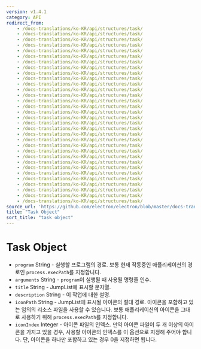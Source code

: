 ```yaml
---
version: v1.4.1
category: API
redirect_from:
    - /docs-translations/ko-KR/api/structures/task/
    - /docs-translations/ko-KR/api/structures/task/
    - /docs-translations/ko-KR/api/structures/task/
    - /docs-translations/ko-KR/api/structures/task/
    - /docs-translations/ko-KR/api/structures/task/
    - /docs-translations/ko-KR/api/structures/task/
    - /docs-translations/ko-KR/api/structures/task/
    - /docs-translations/ko-KR/api/structures/task/
    - /docs-translations/ko-KR/api/structures/task/
    - /docs-translations/ko-KR/api/structures/task/
    - /docs-translations/ko-KR/api/structures/task/
    - /docs-translations/ko-KR/api/structures/task/
    - /docs-translations/ko-KR/api/structures/task/
    - /docs-translations/ko-KR/api/structures/task/
    - /docs-translations/ko-KR/api/structures/task/
    - /docs-translations/ko-KR/api/structures/task/
    - /docs-translations/ko-KR/api/structures/task/
    - /docs-translations/ko-KR/api/structures/task/
    - /docs-translations/ko-KR/api/structures/task/
    - /docs-translations/ko-KR/api/structures/task/
    - /docs-translations/ko-KR/api/structures/task/
    - /docs-translations/ko-KR/api/structures/task/
    - /docs-translations/ko-KR/api/structures/task/
    - /docs-translations/ko-KR/api/structures/task/
    - /docs-translations/ko-KR/api/structures/task/
    - /docs-translations/ko-KR/api/structures/task/
    - /docs-translations/ko-KR/api/structures/task/
    - /docs-translations/ko-KR/api/structures/task/
    - /docs-translations/ko-KR/api/structures/task/
    - /docs-translations/ko-KR/api/structures/task/
    - /docs-translations/ko-KR/api/structures/task/
    - /docs-translations/ko-KR/api/structures/task/
source_url: 'https://github.com/electron/electron/blob/master/docs-translations/ko-KR/api/structures/task.md'
title: "Task Object"
sort_title: "task object"
---
```


# Task Object

* `program` String - 실행할 프로그램의 경로.
  보통 현재 작동중인 애플리케이션의 경로인 `process.execPath`를 지정합니다.
* `arguments` String - `program`이 실행될 때 사용될 명령줄 인수.
* `title` String - JumpList에 표시할 문자열.
* `description` String - 이 작업에 대한 설명.
* `iconPath` String - JumpList에 표시될 아이콘의 절대 경로. 아이콘을 포함하고
  있는 임의의 리소스 파일을 사용할 수 있습니다. 보통 애플리케이션의 아이콘을
  그대로 사용하기 위해 `process.execPath`를 지정합니다.
* `iconIndex` Integer - 아이콘 파일의 인덱스. 만약 아이콘 파일이 두 개 이상의
  아이콘을 가지고 있을 경우, 사용할 아이콘의 인덱스를 이 옵션으로 지정해 주어야
  합니다. 단, 아이콘을 하나만 포함하고 있는 경우 0을 지정하면 됩니다.
